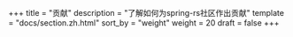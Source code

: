 +++
title = "贡献"
description = "了解如何为spring-rs社区作出贡献"
template = "docs/section.zh.html"
sort_by = "weight"
weight = 20
draft = false
+++
